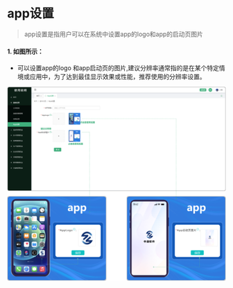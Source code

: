 # app设置

> app设置是指用户可以在系统中设置app的logo和app的启动页图片

#### 1. 如图所示：
* 可以设置app的logo 和app启动页的图片,建议分辨率通常指的是在某个特定情境或应用中，为了达到最佳显示效果或性能，推荐使用的分辨率设置。

![如图所示](../file/app.png)

